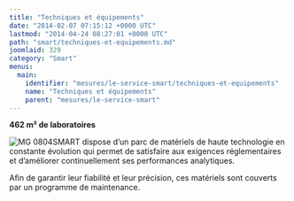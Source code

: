 ```yaml
---
title: "Techniques et équipements"
date: "2014-02-07 07:15:12 +0000 UTC"
lastmod: "2014-04-24 08:27:01 +0000 UTC"
path: "smart/techniques-et-equipements.md"
joomlaid: 329
category: "Smart"
menus:
  main:
    identifier: "mesures/le-service-smart/techniques-et-equipements"
    name: "Techniques et équipements"
    parent: "mesures/le-service-smart"
---
```

**462 m² de laboratoires**

![MG 0804](images/SMART/MG_0804.jpg "Spectrométrie gamma (c) MG 0804")SMART dispose d’un parc de matériels de haute technologie en constante évolution qui permet de satisfaire aux exigences réglementaires et d’améliorer continuellement ses performances analytiques.

Afin de garantir leur fiabilité et leur précision, ces matériels sont couverts par un programme de maintenance.
